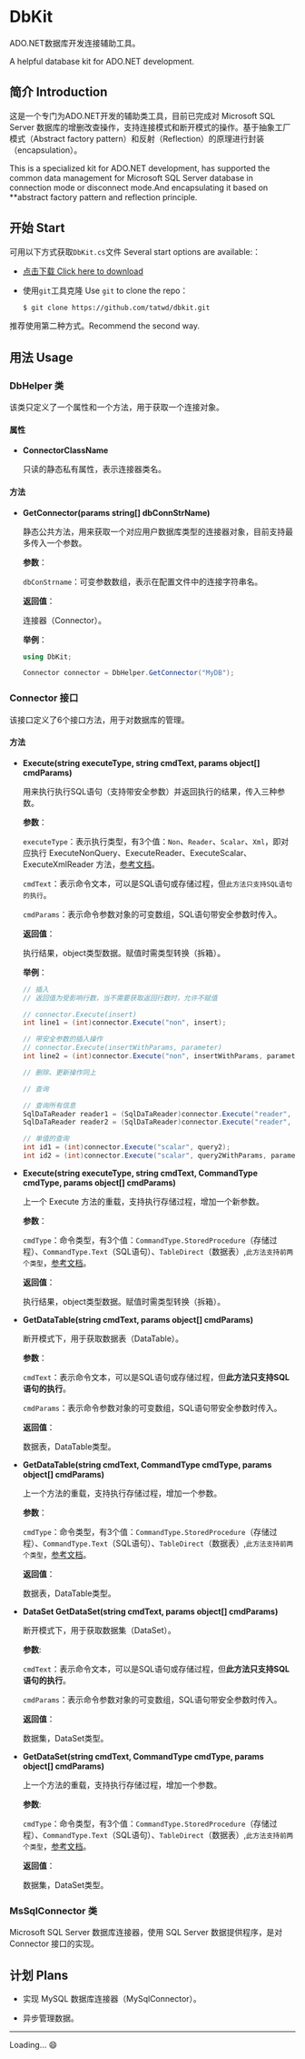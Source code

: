 # DbKit

ADO.NET数据库开发连接辅助工具。

A helpful database kit for ADO.NET development.

## 简介 Introduction

这是一个专门为ADO.NET开发的辅助类工具，目前已完成对 Microsoft SQL Server 数据库的增删改查操作，支持连接模式和断开模式的操作。基于抽象工厂模式（Abstract factory pattern）和反射（Reflection）的原理进行封装（encapsulation）。

This is a specialized kit for ADO.NET development, has supported the common data management for Microsoft SQL Server database in connection mode or disconnect mode.And encapsulating it based on **abstract factory pattern and reflection principle.

## 开始 Start

可用以下方式获取`DbKit.cs`文件 Several start options are available:：

- [点击下载 Click here to download](https://codeload.github.com/tatwd/dbkit/zip/v2-dev)

- 使用`git`工具克隆 Use `git` to clone the repo：
  
  ``` bash
  $ git clone https://github.com/tatwd/dbkit.git 
  ```

推荐使用第二种方式。Recommend the second way.

## 用法 Usage

### DbHelper 类

该类只定义了一个属性和一个方法，用于获取一个连接对象。

#### 属性 

- **ConnectorClassName**
  
  只读的静态私有属性，表示连接器类名。

#### 方法

- **GetConnector(params string[] dbConnStrName)**
  
  静态公共方法，用来获取一个对应用户数据库类型的连接器对象，目前支持最多传入一个参数。

  **参数**：

  `dbConStrname`：可变参数数组，表示在配置文件中的连接字符串名。

  **返回值**：
  
  连接器（Connector）。

  **举例**：

  ``` c#
  using DbKit;

  Connector connector = DbHelper.GetConnector("MyDB");
  ```
  
### Connector 接口

该接口定义了6个接口方法，用于对数据库的管理。

#### 方法

- **Execute(string executeType, string cmdText, params object[] cmdParams)**
  
  用来执行执行SQL语句（支持带安全参数）并返回执行的结果，传入三种参数。

  **参数**：
  
  `executeType`：表示执行类型，有3个值：`Non`、`Reader`、`Scalar`、`Xml`，即对应执行 ExecuteNonQuery、ExecuteReader、ExecuteScalar、ExecuteXmlReader 方法，[参考文档](https://msdn.microsoft.com/zh-cn/library/system.data.sqlclient.sqlcommand.aspx)。

  `cmdText`：表示命令文本，可以是SQL语句或存储过程，但`此方法只支持SQL语句的执行`。

  `cmdParams`：表示命令参数对象的可变数组，SQL语句带安全参数时传入。

  **返回值**：

  执行结果，object类型数据。赋值时需类型转换（拆箱）。

  **举例**：

  ``` cs
  // 插入
  // 返回值为受影响行数，当不需要获取返回行数时，允许不赋值

  // connector.Execute(insert)
  int line1 = (int)connector.Execute("non", insert);
  
  // 带安全参数的插入操作
  // connector.Execute(insertWithParams, parameter)
  int line2 = (int)connector.Execute("non", insertWithParams, parameter);

  // 删除、更新操作同上

  // 查询

  // 查询所有信息
  SqlDaTaReader reader1 = (SqlDaTaReader)connector.Execute("reader", query1);
  SqlDaTaReader reader2 = (SqlDaTaReader)connector.Execute("reader", query1WithParams, parameter); // 带安全参数的插入操作

  // 单值的查询
  int id1 = (int)connector.Execute("scalar", query2);
  int id2 = (int)connector.Execute("scalar", query2WithParams, parameter);                         // 带安全参数的插入操作

  ```

- **Execute(string executeType, string cmdText, CommandType cmdType, params object[] cmdParams)**

  上一个 Execute 方法的重载，支持执行存储过程，增加一个新参数。

  **参数**：

  `cmdType`：命令类型，有3个值：`CommandType.StoredProcedure`（存储过程）、`CommandType.Text`（SQL语句）、`TableDirect`（数据表）,`此方法支持前两个类型`，[参考文档](https://msdn.microsoft.com/zh-cn/library/system.data.commandtype(VS.80).aspx)。

  **返回值**：

  执行结果，object类型数据。赋值时需类型转换（拆箱）。

- **GetDataTable(string cmdText, params object[] cmdParams)**

  断开模式下，用于获取数据表（DataTable）。

  **参数**：

  `cmdText`：表示命令文本，可以是SQL语句或存储过程，但**此方法只支持SQL语句的执行**。

  `cmdParams`：表示命令参数对象的可变数组，SQL语句带安全参数时传入。

  **返回值**：

  数据表，DataTable类型。

- **GetDataTable(string cmdText, CommandType cmdType, params object[] cmdParams)**

  上一个方法的重载，支持执行存储过程，增加一个参数。

  **参数**：

  `cmdType`：命令类型，有3个值：`CommandType.StoredProcedure`（存储过程）、`CommandType.Text`（SQL语句）、`TableDirect`（数据表）,`此方法支持前两个类型`，[参考文档](https://msdn.microsoft.com/zh-cn/library/system.data.commandtype(VS.80).aspx)。

  **返回值**：

  数据表，DataTable类型。

- **DataSet GetDataSet(string cmdText, params object[] cmdParams)**

  断开模式下，用于获取数据集（DataSet）。

  **参数**:
  
  `cmdText`：表示命令文本，可以是SQL语句或存储过程，但**此方法只支持SQL语句的执行**。

  `cmdParams`：表示命令参数对象的可变数组，SQL语句带安全参数时传入。


  **返回值**：

  数据集，DataSet类型。  

- **GetDataSet(string cmdText, CommandType cmdType, params object[] cmdParams)**

  上一个方法的重载，支持执行存储过程，增加一个参数。

  **参数**:

  `cmdType`：命令类型，有3个值：`CommandType.StoredProcedure`（存储过程）、`CommandType.Text`（SQL语句）、`TableDirect`（数据表）,`此方法支持前两个类型`，[参考文档](https://msdn.microsoft.com/zh-cn/library/system.data.commandtype(VS.80).aspx)。

  **返回值**：

  数据集，DataSet类型。

### MsSqlConnector 类

  Microsoft SQL Server 数据库连接器，使用 SQL Server 数据提供程序，是对 Connector 接口的实现。

## 计划 Plans

- 实现 MySQL 数据库连接器（MySqlConnector）。

- 异步管理数据。

----

Loading... :smile: